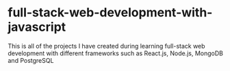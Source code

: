 # full-stack-web-development-with-javascript
This is all of the projects I have created during learning full-stack web development with different frameworks such as React.js, Node.js, MongoDB and PostgreSQL
